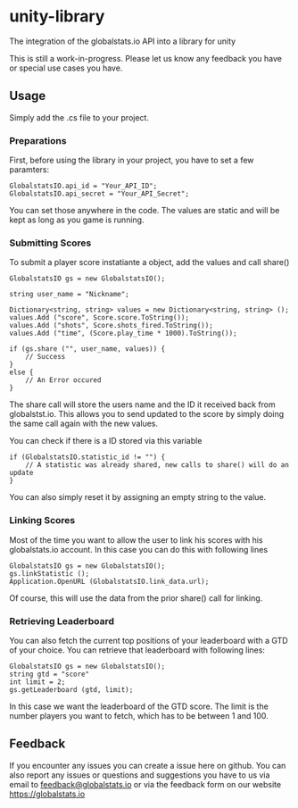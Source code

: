 # unity-library
The integration of the globalstats.io API into a library for unity

This is still a work-in-progress. Please let us know any feedback you have or special use cases you have.

## Usage
Simply add the .cs file to your project.

### Preparations
First, before using the library in your project, you have to set a few paramters:
```
GlobalstatsIO.api_id = "Your_API_ID";
GlobalstatsIO.api_secret = "Your_API_Secret";
```
You can set those anywhere in the code. The values are static and will be kept as long as you game is running.

### Submitting Scores
To submit a player score instatiante a object, add the values and call share()
```
GlobalstatsIO gs = new GlobalstatsIO();

string user_name = "Nickname";

Dictionary<string, string> values = new Dictionary<string, string> ();
values.Add ("score", Score.score.ToString());
values.Add ("shots", Score.shots_fired.ToString());
values.Add ("time", (Score.play_time * 1000).ToString());

if (gs.share ("", user_name, values)) {
    // Success
}
else {
    // An Error occured
}
```
The share call will store the users name and the ID it received back from globalstst.io.
This allows you to send updated to the score by simply doing the same call again with the new values.

You can check if there is a ID stored via this variable
```
if (GlobalstatsIO.statistic_id != "") {
    // A statistic was already shared, new calls to share() will do an update
}
```
You can also simply reset it by assigning an empty string to the value.

### Linking Scores
Most of the time you want to allow the user to link his scores with his globalstats.io account.
In this case you can do this with following lines
```
GlobalstatsIO gs = new GlobalstatsIO();
gs.linkStatistic ();
Application.OpenURL (GlobalstatsIO.link_data.url);
```
Of course, this will use the data from the prior share() call for linking.

### Retrieving Leaderboard 
You can also fetch the current top positions of your leaderboard with a GTD of your choice. You can retrieve that leaderboard with following lines:

```
GlobalstatsIO gs = new GlobalstatsIO();
string gtd = "score"
int limit = 2;
gs.getLeaderboard (gtd, limit);
```

In this case we want the leaderboard of the GTD score. The limit is the number players you want to fetch, which has to be between 1 and 100. 

## Feedback
If you encounter any issues you can create a issue here on github. You can also report any issues or questions and suggestions you have to us via email to feedback@globalstats.io or via the feedback form on our website https://globalstats.io